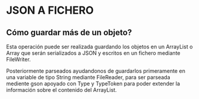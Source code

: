 # JSON A FICHERO

## Cómo guardar más de un objeto?

Esta operación puede ser realizada guardando los objetos en un ArrayList o Array
que serán serializados a JSON y escritos en un fichero mediante FileWriter.

Posteriormente parseados ayudandonos de guardarlos primeramente en una variable
de tipo String mediante FileReader, para ser parseada mediente gson apoyado con
Type y TypeToken para poder extender la información sobre el contenido del ArrayList.